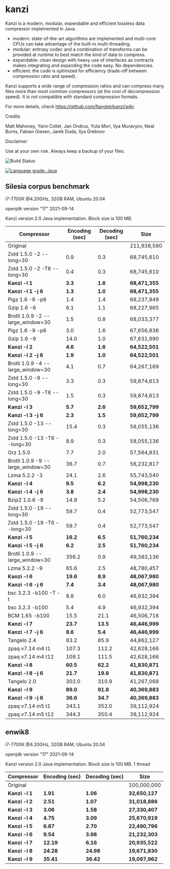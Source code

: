 kanzi
=====


Kanzi is a modern, modular, expendable and efficient lossless data compressor implemented in Java.

* modern: state-of-the-art algorithms are implemented and multi-core CPUs can take advantage of the built-in multi-threading.
* modular: entropy codec and a combination of transforms can be provided at runtime to best match the kind of data to compress.
* expandable: clean design with heavy use of interfaces as contracts makes integrating and expanding the code easy. No dependencies.
* efficient: the code is optimized for efficiency (trade-off between compression ratio and speed).

Kanzi supports a wide range of compression ratios and can compress many files more than most common compressors (at the cost of decompression speed).
It is not compatible with standard compression formats. 


For more details, check https://github.com/flanglet/kanzi/wiki.

Credits

Matt Mahoney,
Yann Collet,
Jan Ondrus,
Yuta Mori,
Ilya Muravyov,
Neal Burns,
Fabian Giesen,
Jarek Duda,
Ilya Grebnov

Disclaimer

Use at your own risk. Always keep a backup of your files.

![Build Status](https://github.com/flanglet/kanzi/actions/workflows/ant.yml/badge.svg)

[![Language grade: Java](https://img.shields.io/lgtm/grade/java/g/flanglet/kanzi.svg?logo=lgtm&logoWidth=18)](https://lgtm.com/projects/g/flanglet/kanzi/context:java)

Silesia corpus benchmark
-------------------------

i7-7700K @4.20GHz, 32GB RAM, Ubuntu 20.04

openjdk version "17" 2021-09-14

Kanzi version 2.0 Java implementation. Block size is 100 MB. 


|        Compressor               | Encoding (sec)  | Decoding (sec)  |    Size          |
|---------------------------------|-----------------|-----------------|------------------|
|Original     	                  |                 |                 |   211,938,580    |
|Zstd 1.5.0 -2 --long=30          |	       0.9      |       0.3       |    68,745,610    |
|Zstd 1.5.0 -2 -T6 --long=30      |	       0.4      |       0.3       |    68,745,610    |
|**Kanzi -l 1**                   |    	 **3.3**    |     **1.6**     |  **68,471,355**  |
|**Kanzi -l 1 -j 6**              |      **1.3**    |     **1.0**     |  **68,471,355**  |
|Pigz 1.6 -6 -p6                  |        1.4      |       1.4       |    68,237,849    |
|Gzip 1.6 -6                      |        6.1      |       1.1       |    68,227,965    |
|Brotli 1.0.9 -2 --large_window=30|        1.5      |       0.8       |    68,033,377    |
|Pigz 1.6 -9 -p6                  |        3.0      |       1.6       |    67,656,836    |
|Gzip 1.6 -9                      |       14.0      |       1.0       |    67,631,990    |
|**Kanzi -l 2**                   |      **4.6**    |     **1.6**     |  **64,522,501**  |
|**Kanzi -l 2 -j 6**              |      **1.9**    |     **1.0**     |  **64,522,501**  |
|Brotli 1.0.9 -4 --large_window=30|        4.1      |       0.7       |    64,267,169    |
|Zstd 1.5.0 -9 --long=30          |	       3.3      |       0.3       |    59,874,613    |
|Zstd 1.5.0 -9 -T6 --long=30      |        1.5      |       0.3       |    59,874,613    |
|**Kanzi -l 3**                   |      **5.7**    |     **2.6**     |  **59,652,799**  |
|**Kanzi -l 3 -j 6**              |      **2.3**    |     **1.5**     |  **59,652,799**  |
|Zstd 1.5.0 -13 --long=30         |	      15.4      |       0.3       |    58,055,136    |
|Zstd 1.5.0 -13 -T6 --long=30     |	       8.9      |       0.3       |    58,055,136    |
|Orz 1.5.0                        |	       7.7      |       2.0       |    57,564,831    |
|Brotli 1.0.9 -9 --large_window=30|       36.7      |       0.7       |    56,232,817    |
|Lzma 5.2.2 -3	                  |       24.1	    |       2.6       |    55,743,540    |
|**Kanzi -l 4**                   |      **9.5**    |     **6.2**     |  **54,998,230**  |
|**Kanzi -l 4 -j 6**              |      **3.8**    |     **2.4**     |  **54,998,230**  |
|Bzip2 1.0.6 -9	                  |       14.9      |       5.2       |    54,506,769	 |
|Zstd 1.5.0 -19 --long=30	        |       59.7      |       0.4       |    52,773,547    |
|Zstd 1.5.0 -19	-T6 --long=30     |       59.7      |       0.4       |    52,773,547    |
|**Kanzi -l 5**                   |     **16.2**    |     **6.5**     |  **51,760,234**  |
|**Kanzi -l 5 -j 6**              |      **6.2**    |     **2.5**     |  **51,760,234**  |
|Brotli 1.0.9 --large_window=30   |      356.2	    |       0.9       |    49,383,136    |
|Lzma 5.2.2 -9                    |       65.6	    |       2.5       |    48,780,457    |
|**Kanzi -l 6**	                  |     **19.6**    |     **8.9**     |  **48,067,980**  |
|**Kanzi -l 6 -j 6**              |      **7.4**    |     **3.4**     |  **48,067,980**  |
|bsc 3.2.3 -b100 -T -t            |        8.8      |       6.0       |    46,932,394    |
|bsc 3.2.3 -b100                  |        5.4      |       4.9       |    46,932,394    |
|BCM 1.65 -b100                   |       15.5      |      21.1       |    46,506,716    |
|**Kanzi -l 7**                   |     **23.7**    |    **13.5**     |  **46,446,999**  |
|**Kanzi -l 7 -j 6**              |      **8.6**    |     **5.4**     |  **46,446,999**  |
|Tangelo 2.4	                    |       83.2      |      85.9       |    44,862,127    |
|zpaq v7.14 m4 t1                 |      107.3	    |     112.2       |    42,628,166    |
|zpaq v7.14 m4 t12                |      108.1	    |     111.5       |    42,628,166    |
|**Kanzi -l 8**                   |     **60.5**    |    **62.2**     |  **41,830,871**  |
|**Kanzi -l 8 -j 6**              |     **21.7**    |    **19.8**     |  **41,830,871**  |
|Tangelo 2.0	                    |      302.0      |     310.9       |    41,267,068    |
|**Kanzi -l 9**                   |     **89.0**    |    **91.8**     |  **40,369,883**  |
|**Kanzi -l 9 -j 6**              |     **36.6**    |    **34.7**     |  **40,369,883**  |
|zpaq v7.14 m5 t1                 |      343.1	    |     352.0       |    39,112,924    |
|zpaq v7.14 m5 t12                |	     344.3	    |     350.4       |    39,112,924    |



enwik8
-------

i7-7700K @4.20GHz, 32GB RAM, Ubuntu 20.04

openjdk version "17" 2021-09-14

Kanzi version 2.0 Java implementation. Block size is 100 MB. 1 thread


|        Compressor           | Encoding (sec)  | Decoding (sec)  |    Size          |
|-----------------------------|-----------------|-----------------|------------------|
|Original     	              |                 |                 |   100,000,000    |
|**Kanzi -l 1**               |     **1.91**    |    **1.06**     |  **32,650,127**  |
|**Kanzi -l 2**               |     **2.51**    |    **1.07**     |  **31,018,886**  |
|**Kanzi -l 3**               |     **3.06**    |    **1.58**     |  **27,330,407**  |
|**Kanzi -l 4**               |	    **4.75**    |    **3.09**     |  **25,670,919**  |
|**Kanzi -l 5**               |	    **6.87**    |    **2.70**     |  **22,490,796**  |
|**Kanzi -l 6**               |	    **9.54**    |    **3.98**     |  **21,232,303**  |
|**Kanzi -l 7**               |	   **12.19**    |    **6.16**     |  **20,935,522**  |
|**Kanzi -l 8**               |	   **24.28**    |   **24.98**     |  **19,671,830**  |
|**Kanzi -l 9**               |	   **35.41**    |   **36.42**     |  **19,097,962**  |

